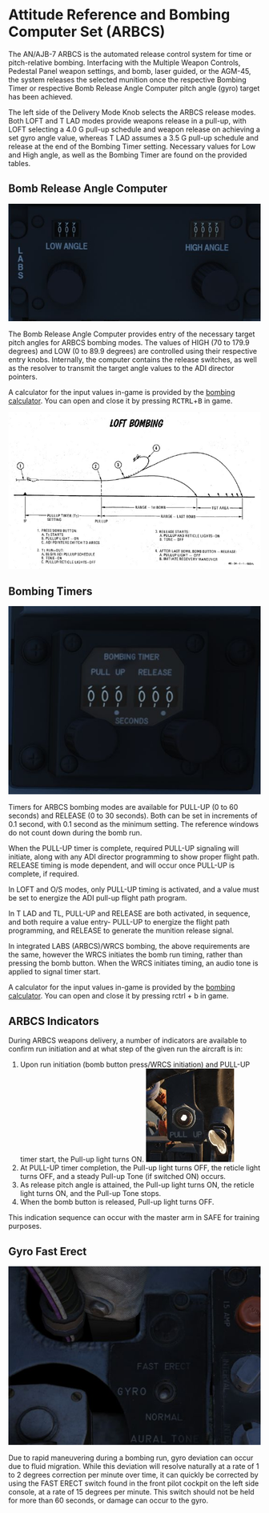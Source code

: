 # Attitude Reference and Bombing Computer Set (ARBCS)

The AN/AJB-7 ARBCS is the automated release control system for time or
pitch-relative bombing. Interfacing with the Multiple Weapon Controls, Pedestal
Panel weapon settings, and bomb, laser guided, or the AGM-45, the system
releases the selected munition once the respective Bombing Timer or respective
Bomb Release Angle Computer pitch angle (gyro) target has been achieved.

The left side of the Delivery Mode Knob selects the ARBCS release modes. Both
LOFT and T LAD modes provide weapons release in a pull-up, with LOFT selecting a
4.0 G pull-up schedule and weapon release on achieving a set gyro angle value,
whereas T LAD assumes a 3.5 G pull-up schedule and release at the end of the
Bombing Timer setting. Necessary values for Low and High angle, as well as the
Bombing Timer are found on the provided tables.

## Bomb Release Angle Computer

![wso_bomb_release_angle](../../img/wso_bomb_release_angle.jpg)

The Bomb Release Angle Computer provides entry of the necessary target pitch
angles for ARBCS bombing modes. The values of HIGH (70 to 179.9 degrees) and LOW
(0 to 89.9 degrees) are controlled using their respective entry knobs.
Internally, the computer contains the release switches, as well as the resolver
to transmit the target angle values to the ADI director pointers.

A calculator for the input values in-game is provided by
the [bombing calculator](../../dcs/bombing_computer.md). You can open and close it by pressing
<kbd>RCTRL</kbd>+<kbd>B</kbd> in game.

![manual_loft_diagram](../../img/loft.jpg)

## Bombing Timers

![wso_bomb_release_timer](../../img/wso_bombing_timers.jpg)

Timers for ARBCS bombing modes are available for PULL-UP (0 to 60 seconds) and
RELEASE (0 to 30 seconds). Both can be set in increments of 0.1 second, with 0.1
second as the minimum setting. The reference windows do not count down during
the bomb run.

When the PULL-UP timer is complete, required PULL-UP signaling will initiate,
along with any ADI director programming to show proper flight path. RELEASE
timing is mode dependent, and will occur once PULL-UP is complete, if required.

In LOFT and O/S modes, only PULL-UP timing is activated, and a value must be set
to energize the ADI pull-up flight path program.

In T LAD and TL, PULL-UP and RELEASE are both activated, in sequence, and both
require a value entry- PULL-UP to energize the flight path programming, and
RELEASE to generate the munition release signal.

In integrated LABS (ARBCS)/WRCS bombing, the above requirements are the same,
however the WRCS initiates the bomb run timing, rather than pressing the bomb
button. When the WRCS initiates timing, an audio tone is applied to signal timer
start.

A calculator for the input values in-game is provided by
the [bombing calculator](../../dcs/bombing_computer.md). You can open and close it by pressing
rctrl + b in game.

## ARBCS Indicators

During ARBCS weapons delivery, a number of indicators are available to confirm
run initiation and at what step of the given run the aircraft is in:

1. Upon run initiation (bomb button press/WRCS initiation) and PULL-UP timer
   start, the Pull-up light turns ON.
   ![pilot_pull_up_timer](../../img/pilot_pull_up_light.jpg)
2. At PULL-UP timer completion, the Pull-up light turns OFF, the reticle light
   turns OFF, and a steady Pull-up Tone (if switched ON) occurs.
3. As release pitch angle is attained, the Pull-up light turns ON, the reticle
   light turns ON, and the Pull-up Tone stops.
4. When the bomb button is released, Pull-up light turns OFF.

This indication sequence can occur with the master arm in SAFE for training
purposes.

## Gyro Fast Erect

![pilot_gyro_fast_erect](../../img/pilot_gyro_fast_erect.jpg)

Due to rapid maneuvering during a bombing run, gyro deviation can occur due to
fluid migration. While this deviation will resolve naturally at a rate of 1 to 2
degrees correction per minute over time, it can quickly be corrected by using the
FAST ERECT switch found in the front pilot cockpit on the left side console, at
a rate of 15 degrees per minute. This switch should not be held for more than 60
seconds, or damage can occur to the gyro.
